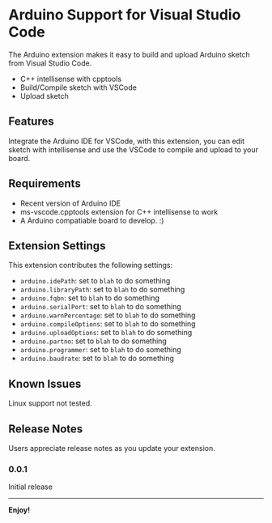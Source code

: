 # Arduino Support for Visual Studio Code

The Arduino extension makes it easy to build and upload Arduino sketch from Visual Studio Code.

* C++ intellisense with cpptools
* Build/Compile sketch with VSCode
* Upload sketch

## Features

Integrate the Arduino IDE for VSCode, with this extension, you can edit sketch with intellisense and use the VSCode to compile and upload to your board.

## Requirements

* Recent version of Arduino IDE
* ms-vscode.cpptools extension for C++ intellisense to work
* A Arduino compatiable board to develop. :)

## Extension Settings


This extension contributes the following settings:

* `arduino.idePath`: set to `blah` to do something
* `arduino.libraryPath`: set to `blah` to do something
* `arduino.fqbn`: set to `blah` to do something
* `arduino.serialPort`: set to `blah` to do something
* `arduino.warnPercentage`: set to `blah` to do something
* `arduino.compileOptions`: set to `blah` to do something
* `arduino.uploadOptions`: set to `blah` to do something
* `arduino.partno`: set to `blah` to do something
* `arduino.programmer`: set to `blah` to do something
* `arduino.baudrate`: set to `blah` to do something

## Known Issues

Linux support not tested.

## Release Notes

Users appreciate release notes as you update your extension.

### 0.0.1

Initial release

-----------------------------------------------------------------------------------------------------------

**Enjoy!**